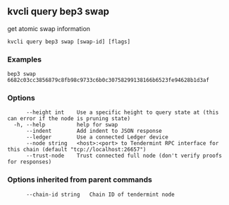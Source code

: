 <!--
title: swap
-->
## kvcli query bep3 swap

get atomic swap information

```
kvcli query bep3 swap [swap-id] [flags]
```

### Examples

```
bep3 swap 6682c03cc3856879c8fb98c9733c6b0c30758299138166b6523fe94628b1d3af
```

### Options

```
      --height int    Use a specific height to query state at (this can error if the node is pruning state)
  -h, --help          help for swap
      --indent        Add indent to JSON response
      --ledger        Use a connected Ledger device
      --node string   <host>:<port> to Tendermint RPC interface for this chain (default "tcp://localhost:26657")
      --trust-node    Trust connected full node (don't verify proofs for responses)
```

### Options inherited from parent commands

```
      --chain-id string   Chain ID of tendermint node
```


